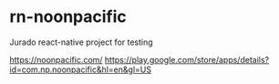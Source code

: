 # rn-noonpacific

Jurado react-native project for testing

https://noonpacific.com/
https://play.google.com/store/apps/details?id=com.np.noonpacific&hl=en&gl=US
